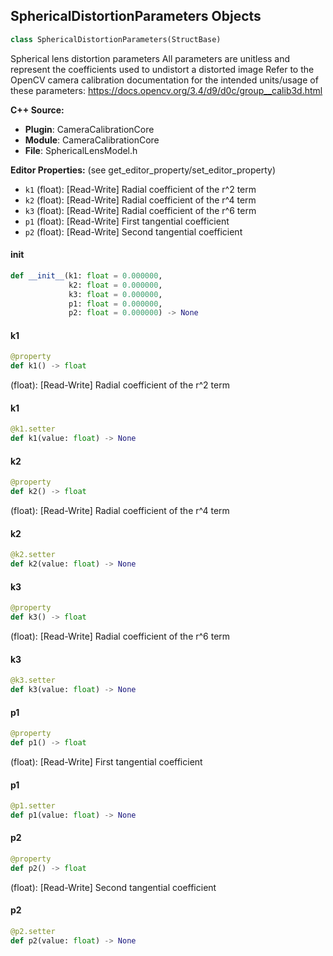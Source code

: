 ## SphericalDistortionParameters Objects

```python
class SphericalDistortionParameters(StructBase)
```

Spherical lens distortion parameters
All parameters are unitless and represent the coefficients used to undistort a distorted image
Refer to the OpenCV camera calibration documentation for the intended units/usage of these parameters:
https://docs.opencv.org/3.4/d9/d0c/group__calib3d.html

**C++ Source:**

- **Plugin**: CameraCalibrationCore
- **Module**: CameraCalibrationCore
- **File**: SphericalLensModel.h

**Editor Properties:** (see get_editor_property/set_editor_property)

- ``k1`` (float):  [Read-Write] Radial coefficient of the r^2 term
- ``k2`` (float):  [Read-Write] Radial coefficient of the r^4 term
- ``k3`` (float):  [Read-Write] Radial coefficient of the r^6 term
- ``p1`` (float):  [Read-Write] First tangential coefficient
- ``p2`` (float):  [Read-Write] Second tangential coefficient

<a id="unreal.SphericalDistortionParameters.__init__"></a>

#### __init__

```python
def __init__(k1: float = 0.000000,
             k2: float = 0.000000,
             k3: float = 0.000000,
             p1: float = 0.000000,
             p2: float = 0.000000) -> None
```

<a id="unreal.SphericalDistortionParameters.k1"></a>

#### k1

```python
@property
def k1() -> float
```

(float):  [Read-Write] Radial coefficient of the r^2 term

<a id="unreal.SphericalDistortionParameters.k1"></a>

#### k1

```python
@k1.setter
def k1(value: float) -> None
```

<a id="unreal.SphericalDistortionParameters.k2"></a>

#### k2

```python
@property
def k2() -> float
```

(float):  [Read-Write] Radial coefficient of the r^4 term

<a id="unreal.SphericalDistortionParameters.k2"></a>

#### k2

```python
@k2.setter
def k2(value: float) -> None
```

<a id="unreal.SphericalDistortionParameters.k3"></a>

#### k3

```python
@property
def k3() -> float
```

(float):  [Read-Write] Radial coefficient of the r^6 term

<a id="unreal.SphericalDistortionParameters.k3"></a>

#### k3

```python
@k3.setter
def k3(value: float) -> None
```

<a id="unreal.SphericalDistortionParameters.p1"></a>

#### p1

```python
@property
def p1() -> float
```

(float):  [Read-Write] First tangential coefficient

<a id="unreal.SphericalDistortionParameters.p1"></a>

#### p1

```python
@p1.setter
def p1(value: float) -> None
```

<a id="unreal.SphericalDistortionParameters.p2"></a>

#### p2

```python
@property
def p2() -> float
```

(float):  [Read-Write] Second tangential coefficient

<a id="unreal.SphericalDistortionParameters.p2"></a>

#### p2

```python
@p2.setter
def p2(value: float) -> None
```

<a id="unreal.MRMeshConfiguration"></a>